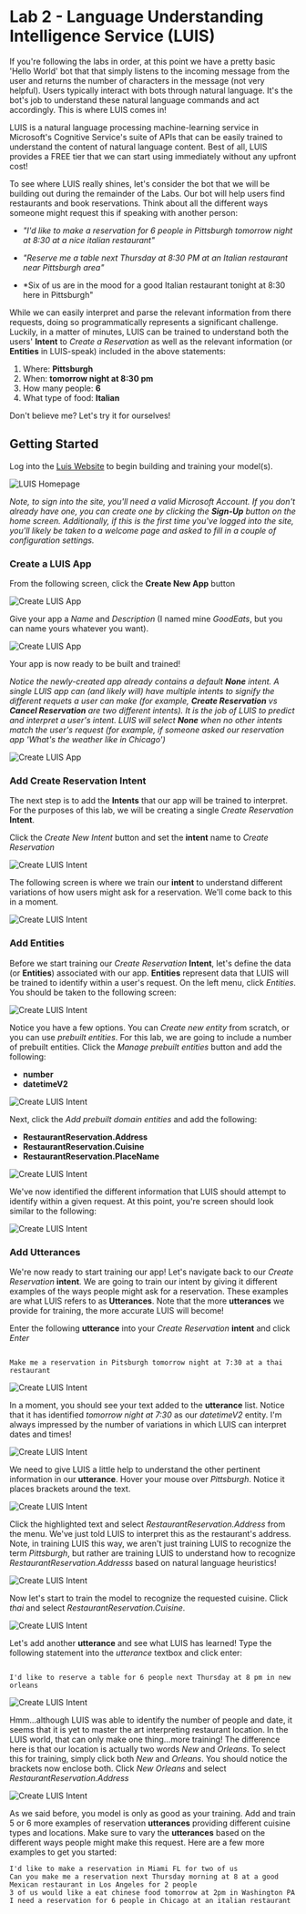 # Lab 2 - Language Understanding Intelligence Service (LUIS)

If you're following the labs in order, at this point we have a pretty basic 'Hello World' bot that that simply listens to the incoming message from the user and returns the number of characters in the message (not very helpful).  Users typically interact with bots through natural language.  It's the bot's job to understand these natural language commands and act accordingly.  This is where LUIS comes in!

LUIS is a natural language processing machine-learning service in Microsoft's Cognitive Service's suite of APIs that can be easily trained to understand the content of natural language content.  Best of all, LUIS provides a FREE tier that we can start using immediately without any upfront cost!

To see where LUIS really shines, let's consider the bot that we will be building out during the remainder of the Labs.  Our bot will help users find restaurants and book reservations.  Think about all the different ways someone might request this if speaking with another person:

* *"I'd like to make a reservation for 6 people in Pittsburgh tomorrow night at 8:30 at a nice italian restaurant"*

* *"Reserve me a table next Thursday at 8:30 PM at an Italian restaurant near Pittsburgh area"*

* *Six of us are in the mood for a good Italian restaurant tonight at 8:30 here in Pittsburgh"

While we can easily interpret and parse the relevant information from there requests, doing so programmatically represents a significant challenge.  Luckily, in a matter of minutes, LUIS can be trained to understand both the users' **Intent** to *Create a Reservation* as well as the relevant information (or **Entities** in LUIS-speak) included in the above statements:

1. Where:  **Pittsburgh**
2. When:   **tomorrow night at 8:30 pm**
3. How many people:  **6**
4. What type of food:  **Italian**

Don't believe me?  Let's try it for ourselves!

## Getting Started
Log into the [Luis Website](https://www.luis.ai) to begin building and training your model(s).  

![LUIS Homepage](https://github.com/gtewksbury/Microsoft-Bot-Framework-HOL/blob/luis-readme/lab%202%20-%20LUIS/images/luis-homepage.png)

*Note, to sign into the site, you'll need a valid Microsoft Account.  If you don't already have one, you can create one by clicking the **Sign-Up** button on the home screen.  Additionally, if this is the first time you've logged into the site, you'll likely be taken to a welcome page and asked to fill in a couple of configuration settings.*

### Create a LUIS App
From the following screen, click the **Create New App** button

![Create LUIS App](https://github.com/gtewksbury/Microsoft-Bot-Framework-HOL/blob/luis-readme/lab%202%20-%20LUIS/images/luis-blank-app.png)

Give your app a *Name* and *Description* (I named mine *GoodEats*, but you can name yours whatever you want).

![Create LUIS App](https://github.com/gtewksbury/Microsoft-Bot-Framework-HOL/blob/luis-readme/lab%202%20-%20LUIS/images/luis-create-new-app.png)

Your app is now ready to be built and trained!

*Notice the newly-created app already contains a default **None** intent.  A single LUIS app can (and likely will) have multiple intents to signify the different requets a user can make (for example, **Create Reservation** vs **Cancel Reservation** are two different intents).  It is the job of LUIS to predict and interpret a user's intent.  LUIS will select **None** when no other intents match the user's request (for example, if someone asked our reservation app 'What's the weather like in Chicago')*

![Create LUIS App](https://github.com/gtewksbury/Microsoft-Bot-Framework-HOL/blob/luis-readme/lab%202%20-%20LUIS/images/luis-new-app.png)

### Add Create Reservation Intent
The next step is to add the **Intents** that our app will be trained to interpret.  For the purposes of this lab, we will be creating a single *Create Reservation* **Intent**.

Click the *Create New Intent* button and set the **intent** name to *Create Reservation*


![Create LUIS Intent](https://github.com/gtewksbury/Microsoft-Bot-Framework-HOL/blob/luis-readme/lab%202%20-%20LUIS/images/luis-create-intent.png)

The following screen is where we train our **intent** to understand different variations of how users might ask for a reservation.  We'll come back to this in a moment.

![Create LUIS Intent](https://github.com/gtewksbury/Microsoft-Bot-Framework-HOL/blob/luis-readme/lab%202%20-%20LUIS/images/luis-new-intent.png)


### Add Entities

Before we start training our *Create Reservation* **Intent**, let's define the data (or **Entities**) associated with our app.  **Entities** represent data that LUIS will be trained to identify within a user's request.  On the left menu, click *Entities*.  You should be taken to the following screen:

![Create LUIS Intent](https://github.com/gtewksbury/Microsoft-Bot-Framework-HOL/blob/luis-readme/lab%202%20-%20LUIS/images/luis-blank-entities.png)

Notice you have a few options.  You can *Create new entity* from scratch, or you can use *prebuilt entities*.  For this lab, we are going to include a number of prebuilt entities.  Click the *Manage prebuilt entities* button and add the following:

* **number**
* **datetimeV2**

![Create LUIS Intent](https://github.com/gtewksbury/Microsoft-Bot-Framework-HOL/blob/luis-readme/lab%202%20-%20LUIS/images/luis-add-prebuilt-entities.png)

Next, click the *Add prebuilt domain entities* and add the following:

* **RestaurantReservation.Address**
* **RestaurantReservation.Cuisine**
* **RestaurantReservation.PlaceName**

![Create LUIS Intent](https://github.com/gtewksbury/Microsoft-Bot-Framework-HOL/blob/luis-readme/lab%202%20-%20LUIS/images/luis-add-domain-entities.png)

We've now identified the different information that LUIS should attempt to identify within a given request.  At this point, you're screen should look similar to the following:


![Create LUIS Intent](https://github.com/gtewksbury/Microsoft-Bot-Framework-HOL/blob/luis-readme/lab%202%20-%20LUIS/images/luis-entities-added.png)

### Add Utterances

We're now ready to start training our app!  Let's navigate back to our *Create Reservation* **intent**.  We are going to train our intent by giving it different examples of the ways people might ask for a reservation.  These examples are what LUIS refers to as **Utterances**.  Note that the more **utterances** we provide for training, the more accurate LUIS will become!

Enter the following **utterance** into your *Create Reservation* **intent** and click *Enter*

```

Make me a reservation in Pitsburgh tomorrow night at 7:30 at a thai restaurant

```

![Create LUIS Intent](https://github.com/gtewksbury/Microsoft-Bot-Framework-HOL/blob/luis-readme/lab%202%20-%20LUIS/images/luis-utterance-1.png)

In a moment, you should see your text added to the **utterance** list.  Notice that it has identified *tomorrow night at 7:30* as our *datetimeV2* entity.  I'm always impressed by the number of variations in which LUIS can interpret dates and times!

![Create LUIS Intent](https://github.com/gtewksbury/Microsoft-Bot-Framework-HOL/blob/luis-readme/lab%202%20-%20LUIS/images/luis-utterance-1-added.png)


We need to give LUIS a little help to understand the other pertinent information in our **utterance**.  Hover your mouse over *Pittsburgh*.  Notice it places brackets around the text.  


![Create LUIS Intent](https://github.com/gtewksbury/Microsoft-Bot-Framework-HOL/blob/luis-readme/lab%202%20-%20LUIS/images/luis-highlight-city-entity.png)

Click the highlighted text and select *RestaurantReservation.Address* from the menu.  We've just told LUIS to interpret this as the restaurant's address.  Note, in training LUIS this way, we aren't just training LUIS to recognize the term *Pittsburgh*, but rather are training LUIS to understand how to recognize *RestaurantReservation.Addresss* based on natural language heuristics!

![Create LUIS Intent](https://github.com/gtewksbury/Microsoft-Bot-Framework-HOL/blob/luis-readme/lab%202%20-%20LUIS/images/luis-map-city-entity.png)

Now let's start to train the model to recognize the requested cuisine.  Click *thai* and select *RestaurantReservation.Cuisine*.

![Create LUIS Intent](https://github.com/gtewksbury/Microsoft-Bot-Framework-HOL/blob/luis-readme/lab%202%20-%20LUIS/images/luis-map-cuisine.png)

Let's add another **utterance** and see what LUIS has learned!  Type the following statement into the *utterance* textbox and click enter:

```

I'd like to reserve a table for 6 people next Thursday at 8 pm in new orleans

```

![Create LUIS Intent](https://github.com/gtewksbury/Microsoft-Bot-Framework-HOL/blob/luis-readme/lab%202%20-%20LUIS/images/luis-utterance-2-added.png)

Hmm...although LUIS was able to identify the number of people and date, it seems that it is yet to master the art interpreting restaurant location.  In the LUIS world, that can only make one thing...more training!  The difference here is that our location is actually two words *New* and *Orleans*.  To select this for training, simply click both *New* and *Orleans*.  You should notice the brackets now enclose both.  Click *New Orleans* and select *RestaurantReservation.Address*

![Create LUIS Intent](https://github.com/gtewksbury/Microsoft-Bot-Framework-HOL/blob/luis-readme/lab%202%20-%20LUIS/images/luis-map-utterance-2.png)

As we said before, you model is only as good as your training.  Add and train 5 or 6 more examples of reservation **utterances** providing different cuisine types and locations.  Make sure to vary the **utterances** based on the different ways people might make this request.  Here are a few more examples to get you started:

```
I'd like to make a reservation in Miami FL for two of us
Can you make me a reservation next Thursday morning at 8 at a good Mexican restaurant in Los Angeles for 2 people
3 of us would like a eat chinese food tomorrow at 2pm in Washington PA
I need a reservation for 6 people in Chicago at an italian restaurant

```


